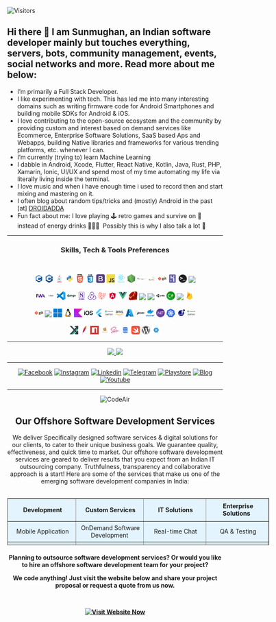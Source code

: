 ![Visitors](https://api.visitorbadge.io/api/visitors?path=sunmughan&label=Stalker&countColor=%23263759)

<h2>Hi there 👋 I am Sunmughan, an Indian software developer mainly but touches everything, servers, bots, community management, events, social networks and more. Read more about me below:</h2>

- I’m primarily a Full Stack Developer. 
- I like experimenting with tech. This has led me into many interesting domains such as writing firmware code for Android Smartphones and building mobile SDKs for Android & iOS. 
- I love contributing to the open-source ecosystem and the community by providing custom and interest based on demand services like Ecommerce, Enterprise Software Solutions, SaaS based Aps and Webapps, building Native libraries and frameworks for various trending platforms, etc. whenever I can.
- I’m currently (trying to) learn Machine Learning
- I dabble in Android, Xcode, Flutter, React Native, Kotlin, Java, Rust, PHP, Xamarin, Ionic, UI/UX and spend most of my time automating my life via literally living inside the terminal.
- I love music and when i have enough time i used to record then and start mixing and mastering on it. 
- I often blog about random tips/tricks and (mostly) Android in the past [at] [DROIDADDA](https://dxadda.blogspot.com/)
- Fun fact about me: I love playing 🕹&nbsp;retro games and survive on 🍨 instead of energy drinks 🙇🏻‍♂️ &nbsp;Possibly this is why I also talk a lot 🤔

---

<p align="center">
  <div align="center"><h3>Skills, Tech & Tools Preferences</h3>
<br/>

<code><img height="20" src="https://raw.githubusercontent.com/github/explore/80688e429a7d4ef2fca1e82350fe8e3517d3494d/topics/c/c.png"></code> <code><img height="20" src="https://raw.githubusercontent.com/github/explore/80688e429a7d4ef2fca1e82350fe8e3517d3494d/topics/cpp/cpp.png"></code> <code><img height="20" src="https://raw.githubusercontent.com/devicons/devicon/master/icons/java/java-original-wordmark.svg"></code> <code><img height="20" src="https://raw.githubusercontent.com/github/explore/80688e429a7d4ef2fca1e82350fe8e3517d3494d/topics/python/python.png"></code> <code><img height="20" src="https://raw.githubusercontent.com/github/explore/80688e429a7d4ef2fca1e82350fe8e3517d3494d/topics/html/html.png"></code> <code><img height="20" src="https://raw.githubusercontent.com/github/explore/80688e429a7d4ef2fca1e82350fe8e3517d3494d/topics/css/css.png"></code> <code><img height="20" src="https://raw.githubusercontent.com/github/explore/80688e429a7d4ef2fca1e82350fe8e3517d3494d/topics/bootstrap/bootstrap.png"></code> <code><img height="20" src="https://raw.githubusercontent.com/github/explore/80688e429a7d4ef2fca1e82350fe8e3517d3494d/topics/javascript/javascript.png"></code> <code><img height="20" src="https://raw.githubusercontent.com/devicons/devicon/master/icons/react/react-original-wordmark.svg"></code> <code><img height="20" src="https://raw.githubusercontent.com/github/explore/80688e429a7d4ef2fca1e82350fe8e3517d3494d/topics/nodejs/nodejs.png"></code> <code><img height="20" src="https://raw.githubusercontent.com/github/explore/80688e429a7d4ef2fca1e82350fe8e3517d3494d/topics/mongodb/mongodb.png"></code> <code><img height="20" src="https://raw.githubusercontent.com/github/explore/80688e429a7d4ef2fca1e82350fe8e3517d3494d/topics/mysql/mysql.png"></code> <code><img height="20" src="https://raw.githubusercontent.com/github/explore/80688e429a7d4ef2fca1e82350fe8e3517d3494d/topics/git/git.png"></code> <code><img height="20" src="https://raw.githubusercontent.com/devicons/devicon/master/icons/heroku/heroku-plain.svg"></code> <code><img height="20" src="https://raw.githubusercontent.com/github/explore/80688e429a7d4ef2fca1e82350fe8e3517d3494d/topics/terminal/terminal.png"></code> <code><img height="20" src="https://resources.jetbrains.com/storage/products/pycharm/img/meta/pycharm_logo_300x300.png"></code>
<br/>
<br/>
<code><img height="20" src="https://raw.githubusercontent.com/github/explore/80688e429a7d4ef2fca1e82350fe8e3517d3494d/topics/pwa/pwa.png"></code> <code><img height="20" src="https://raw.githubusercontent.com/github/explore/80688e429a7d4ef2fca1e82350fe8e3517d3494d/topics/jquery/jquery.png"></code> <code><img height="20" src="https://raw.githubusercontent.com/github/explore/80688e429a7d4ef2fca1e82350fe8e3517d3494d/topics/visual-studio-code/visual-studio-code.png"></code> <code><img height="20" src="https://raw.githubusercontent.com/github/explore/80688e429a7d4ef2fca1e82350fe8e3517d3494d/topics/django/django.png"></code> <code><img height="20" src="https://raw.githubusercontent.com/github/explore/cb661bc288627f05a5ac4187b00495fd8048c9fa/topics/heroku/heroku.png"></code> <code><img height="20" src="https://raw.githubusercontent.com/github/explore/80688e429a7d4ef2fca1e82350fe8e3517d3494d/topics/redux/redux.png"></code> <code><img height="20" src="https://raw.githubusercontent.com/github/explore/56a826d05cf762b2b50ecbe7d492a839b04f3fbf/topics/laravel/laravel.png"></code> <code><img height="20" src="https://raw.githubusercontent.com/github/explore/80688e429a7d4ef2fca1e82350fe8e3517d3494d/topics/angular/angular.png"></code> <code><img height="20" src="https://raw.githubusercontent.com/github/explore/80688e429a7d4ef2fca1e82350fe8e3517d3494d/topics/vue/vue.png"></code> <code><img height="20" src="https://raw.githubusercontent.com/github/explore/80688e429a7d4ef2fca1e82350fe8e3517d3494d/topics/ruby/ruby.png"></code> <code><img height="20" src="https://upload.wikimedia.org/wikipedia/commons/thumb/3/34/Android_Studio_icon.svg/512px-Android_Studio_icon.svg.png"></code> <code><img height="20" src="https://image.flaticon.com/icons/svg/2306/2306209.svg"></code> <code><img height="20" src="https://raw.githubusercontent.com/github/explore/80688e429a7d4ef2fca1e82350fe8e3517d3494d/topics/unity/unity.png"></code> <code><img height="20" src="https://raw.githubusercontent.com/github/explore/80688e429a7d4ef2fca1e82350fe8e3517d3494d/topics/csharp/csharp.png"></code> <code><img height="20" src="https://resources.jetbrains.com/storage/products/rider/img/meta/rider_logo_300x300.png"></code> <code><img height="20" src="https://raw.githubusercontent.com/github/explore/80688e429a7d4ef2fca1e82350fe8e3517d3494d/topics/firebase/firebase.png"></code>
<br/>
<br/>
<code><img height="20" src="https://raw.githubusercontent.com/github/explore/80688e429a7d4ef2fca1e82350fe8e3517d3494d/topics/git/git.png"></code> <code><img height="20" src="https://upload.wikimedia.org/wikipedia/commons/thumb/f/fb/Adobe_Illustrator_CC_icon.svg/616px-Adobe_Illustrator_CC_icon.svg.png"></code> <code><img height="20" src="https://raw.githubusercontent.com/github/explore/80688e429a7d4ef2fca1e82350fe8e3517d3494d/topics/windows/windows.png"></code> <code><img height="20" src="https://raw.githubusercontent.com/github/explore/80688e429a7d4ef2fca1e82350fe8e3517d3494d/topics/linux/linux.png"></code> <code><img height="20" src="https://raw.githubusercontent.com/github/explore/80688e429a7d4ef2fca1e82350fe8e3517d3494d/topics/kotlin/kotlin.png"></code> <code><img height="20" src="https://raw.githubusercontent.com/github/explore/80688e429a7d4ef2fca1e82350fe8e3517d3494d/topics/ios/ios.png"></code> <code><img height="20" src="https://raw.githubusercontent.com/github/explore/cebd63002168a05a6a642f309227eefeccd92950/topics/flutter/flutter.png"></code> <code><img height="20" src="https://raw.githubusercontent.com/github/explore/80688e429a7d4ef2fca1e82350fe8e3517d3494d/topics/aspnet/aspnet.png"></code> <code><img height="20" src="https://raw.githubusercontent.com/github/explore/fbceb94436312b6dacde68d122a5b9c7d11f9524/topics/aws/aws.png"></code> <code><img height="20" src="https://raw.githubusercontent.com/github/explore/80688e429a7d4ef2fca1e82350fe8e3517d3494d/topics/azure/azure.png"></code> <code><img height="20" src="https://raw.githubusercontent.com/github/explore/80688e429a7d4ef2fca1e82350fe8e3517d3494d/topics/bash/bash.png"></code> <code><img height="20" src="https://raw.githubusercontent.com/github/explore/80688e429a7d4ef2fca1e82350fe8e3517d3494d/topics/docker/docker.png"></code> <code><img height="20" src="https://raw.githubusercontent.com/github/explore/93d8a67084f94b2a444e510199a6e7622e5b09a3/topics/dotnet/dotnet.png"></code> <code><img height="20" src="https://raw.githubusercontent.com/github/explore/80688e429a7d4ef2fca1e82350fe8e3517d3494d/topics/kubernetes/kubernetes.png"></code> <code><img height="20" src="https://raw.githubusercontent.com/github/explore/80688e429a7d4ef2fca1e82350fe8e3517d3494d/topics/lua/lua.png"></code> <code><img height="20" src="https://raw.githubusercontent.com/github/explore/80688e429a7d4ef2fca1e82350fe8e3517d3494d/topics/aspnet/aspnet.png"></code>
<br/>
<br/>
<code><img height="20" src="https://raw.githubusercontent.com/github/explore/80688e429a7d4ef2fca1e82350fe8e3517d3494d/topics/mvvmcross/mvvmcross.png"></code> <code><img height="20" src="https://raw.githubusercontent.com/github/explore/80688e429a7d4ef2fca1e82350fe8e3517d3494d/topics/maven/maven.png"></code> <code><img height="20" src="https://raw.githubusercontent.com/github/explore/80688e429a7d4ef2fca1e82350fe8e3517d3494d/topics/npm/npm.png"></code> <code><img height="20" src="https://raw.githubusercontent.com/github/explore/80688e429a7d4ef2fca1e82350fe8e3517d3494d/topics/objective-c/objective-c.png"></code> <code><img height="20" src="https://raw.githubusercontent.com/github/explore/80688e429a7d4ef2fca1e82350fe8e3517d3494d/topics/sass/sass.png"></code> <code><img height="20" src="https://raw.githubusercontent.com/github/explore/80688e429a7d4ef2fca1e82350fe8e3517d3494d/topics/sql/sql.png"></code> <code><img height="20" src="https://raw.githubusercontent.com/github/explore/80688e429a7d4ef2fca1e82350fe8e3517d3494d/topics/swift/swift.png"></code> <code><img height="20" src="https://raw.githubusercontent.com/github/explore/80688e429a7d4ef2fca1e82350fe8e3517d3494d/topics/wordpress/wordpress.png"></code> <code><img height="20" src="https://raw.githubusercontent.com/github/explore/80688e429a7d4ef2fca1e82350fe8e3517d3494d/topics/xamarin/xamarin.png"></code></div></p>

---

<p align="center">
  <div align="center">
<a href="">
  <img height="180em" src="https://github-readme-stats.vercel.app/api?username=sunmughan&count_private=true&theme=default&show_icons=true" />
  <img height="180em" src="https://github-readme-stats.vercel.app/api/top-langs/?username=sunmughan&theme=buefy&layout=compact" />
</a>
</div>
</p>

---

<p align="center">
  <div align="center">

[![Facebook](https://img.shields.io/badge/facebook-%231877F2.svg?&style=for-the-badge&logo=facebook&logoColor=white)](https://www.facebook.com/sunmughan) [![Instagram](https://img.shields.io/badge/instagram-%23E4405F.svg?&style=for-the-badge&logo=instagram&logoColor=white)](https://www.instagram.com/sunmughan) [![Linkedin](https://img.shields.io/badge/linkedin-%230077B5.svg?&style=for-the-badge&logo=linkedin&logoColor=white)](https://in.linkedin.com/in/sunmughan) [![Telegram](https://img.shields.io/badge/telegram-D14836?color=2CA5E0&style=for-the-badge&logo=telegram&logoColor=white)](https://t.me/sunmughan) [![Playstore](https://img.shields.io/badge/Google%20Play-414141?logo=google-play&logoColor=white&style=for-the-badge)](https://play.google.com/store/apps/dev?id=7531084747324353001) [![Blog](https://img.shields.io/badge/blogger-%23FF5722.svg?&style=for-the-badge&logo=blogger&logoColor=white)](https://dxadda.blogspot.com) [![Youtube](https://img.shields.io/badge/youtube-%23FF0000.svg?&style=for-the-badge&logo=youtube&logoColor=white)](https://www.youtube.com/sunmughanswamy)

</div>
</p>

---

<p align="center">
<img alt="CodeAir" src="https://i.ibb.co/QkdrK2Z/codeair.jpg" width="auto" height="auto" /><br/>
<div align="center"><h2>Our Offshore Software Development Services</h2>
We deliver Specifically designed software services & digital solutions for our clients, to cater to their unique business goals. We guarantee quality, effectiveness, and quick time to market. Our offshore software development services are geared to deliver results that you expect from an Indian IT outsourcing company. Truthfulness, transparency and collaborative approach is a start! Here are some of the services that make us one of the emerging software development companies in India:<br/>
<br/>
<table style="height: 110px; width: 612px; border-color: #949494; background-color: #e3f4ff; margin-left: auto; margin-right: auto;" border="1" cellspacing="3" cellpadding="5">
<tbody>
<tr style="height: 46.8px;">
<td style="width: 157.6px; height: 46.8px; text-align: center;">&nbsp;<strong>Development</strong></td>
<td style="width: 158.4px; height: 46.8px; text-align: center;">&nbsp;<strong>Custom Services</strong></td>
<td style="width: 148.8px; height: 46.8px; text-align: center;">&nbsp;<strong>IT Solutions</strong></td>
<td style="width: 146.4px; height: 46.8px; text-align: center;">&nbsp;<strong>Enterprise Solutions&nbsp;</strong></td>
</tr>
<tr style="height: 42px;">
<td style="width: 157.6px; height: 42px; text-align: center;">&nbsp;Mobile Application</td>
<td style="width: 158.4px; height: 42px; text-align: center;">&nbsp;OnDemand Software Development</td>
<td style="width: 148.8px; height: 42px; text-align: center;">&nbsp;Real-time Chat</td>
<td style="width: 146.4px; height: 42px; text-align: center;">&nbsp;QA &amp; Testing</td>
</tr>
<tr style="height: 42px;">
<td style="width: 157.6px; height: 42px; text-align: center;">&nbsp;Web Application</td>
<td style="width: 158.4px; height: 42px; text-align: center;">&nbsp;Software Product Development</td>
<td style="width: 148.8px; height: 42px; text-align: center;">&nbsp;Computer Vision</td>
<td style="width: 146.4px; height: 42px; text-align: center;">&nbsp;Interactive Email</td>
</tr>
<tr style="height: 39px;">
<td style="width: 157.6px; height: 39px; text-align: center;">&nbsp;Software Development</td>
<td style="width: 158.4px; height: 39px; text-align: center;">&nbsp;Managed Services</td>
<td style="width: 148.8px; height: 39px; text-align: center;">&nbsp;Internet of Things</td>
<td style="width: 146.4px; height: 39px; text-align: center;">&nbsp;DevOps &amp; CI/CD</td>
</tr>
<tr style="height: 35px;">
<td style="width: 157.6px; height: 35px; text-align: center;">&nbsp;Cloud Application</td>
<td style="width: 158.4px; height: 35px; text-align: center;">&nbsp;Software Outsourcing</td>
<td style="width: 148.8px; height: 35px; text-align: center;">&nbsp;Big Data</td>
<td style="width: 146.4px; height: 35px; text-align: center;">&nbsp;Artificial Intelligence</td>
</tr>
</tbody>
</table>

<h4>Planning to outsource software development services? Or would you like to hire an offshore software development team for your project?</h4?
<br/>
<p>We code anything! Just visit the website below and share your project proposal or request a quote from us now.</p>
<br/>

[![Visit Website Now](https://img.shields.io/badge/Website-www.codeair.in-blue?style=for-the-badge&logo=appveyor)](https://codeair.in)

</div>
</p>
